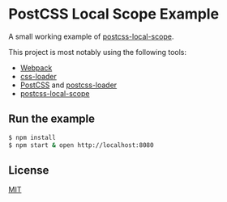 # PostCSS Local Scope Example

A small working example of [postcss-local-scope].

This project is most notably using the following tools:

 - [Webpack]
 - [css-loader]
 - [PostCSS] and [postcss-loader]
 - [postcss-local-scope]

## Run the example

```bash
$ npm install
$ npm start & open http://localhost:8080
```

## License

[MIT]

[Webpack]: http://webpack.github.io
[css-loader]: https://github.com/webpack/css-loader
[PostCSS]: https://github.com/postcss/postcss
[postcss-loader]: https://github.com/postcss/postcss-loader
[postcss-local-scope]: https://github.com/markdalgleish/postcss-local-scope
[MIT]: http://markdalgleish.mit-license.org
